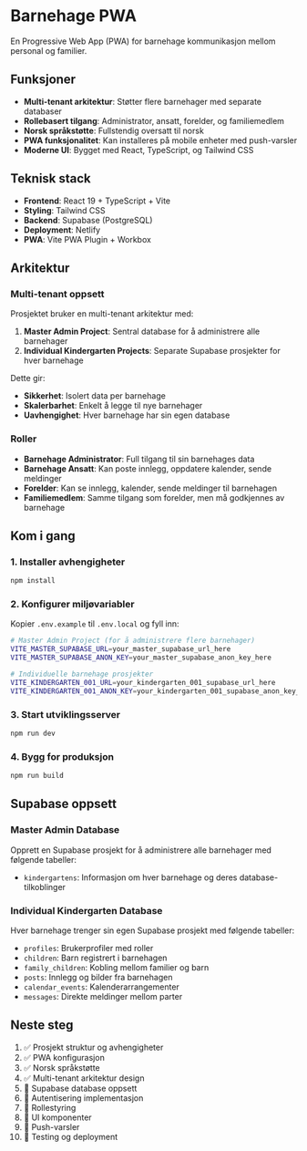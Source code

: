 # Barnehage PWA

En Progressive Web App (PWA) for barnehage kommunikasjon mellom personal og familier.

## Funksjoner

- **Multi-tenant arkitektur**: Støtter flere barnehager med separate databaser
- **Rollebasert tilgang**: Administrator, ansatt, forelder, og familiemedlem
- **Norsk språkstøtte**: Fullstendig oversatt til norsk
- **PWA funksjonalitet**: Kan installeres på mobile enheter med push-varsler
- **Moderne UI**: Bygget med React, TypeScript, og Tailwind CSS

## Teknisk stack

- **Frontend**: React 19 + TypeScript + Vite
- **Styling**: Tailwind CSS
- **Backend**: Supabase (PostgreSQL)
- **Deployment**: Netlify
- **PWA**: Vite PWA Plugin + Workbox

## Arkitektur

### Multi-tenant oppsett

Prosjektet bruker en multi-tenant arkitektur med:

1. **Master Admin Project**: Sentral database for å administrere alle barnehager
2. **Individual Kindergarten Projects**: Separate Supabase prosjekter for hver barnehage

Dette gir:
- **Sikkerhet**: Isolert data per barnehage
- **Skalerbarhet**: Enkelt å legge til nye barnehager
- **Uavhengighet**: Hver barnehage har sin egen database

### Roller

- **Barnehage Administrator**: Full tilgang til sin barnehages data
- **Barnehage Ansatt**: Kan poste innlegg, oppdatere kalender, sende meldinger
- **Forelder**: Kan se innlegg, kalender, sende meldinger til barnehagen
- **Familiemedlem**: Samme tilgang som forelder, men må godkjennes av barnehage

## Kom i gang

### 1. Installer avhengigheter

```bash
npm install
```

### 2. Konfigurer miljøvariabler

Kopier `.env.example` til `.env.local` og fyll inn:

```bash
# Master Admin Project (for å administrere flere barnehager)
VITE_MASTER_SUPABASE_URL=your_master_supabase_url_here
VITE_MASTER_SUPABASE_ANON_KEY=your_master_supabase_anon_key_here

# Individuelle barnehage prosjekter
VITE_KINDERGARTEN_001_URL=your_kindergarten_001_supabase_url_here
VITE_KINDERGARTEN_001_ANON_KEY=your_kindergarten_001_supabase_anon_key_here
```

### 3. Start utviklingsserver

```bash
npm run dev
```

### 4. Bygg for produksjon

```bash
npm run build
```

## Supabase oppsett

### Master Admin Database

Opprett en Supabase prosjekt for å administrere alle barnehager med følgende tabeller:

- `kindergartens`: Informasjon om hver barnehage og deres database-tilkoblinger

### Individual Kindergarten Database

Hver barnehage trenger sin egen Supabase prosjekt med følgende tabeller:

- `profiles`: Brukerprofiler med roller
- `children`: Barn registrert i barnehagen
- `family_children`: Kobling mellom familier og barn
- `posts`: Innlegg og bilder fra barnehagen
- `calendar_events`: Kalenderarrangementer
- `messages`: Direkte meldinger mellom parter

## Neste steg

1. ✅ Prosjekt struktur og avhengigheter
2. ✅ PWA konfigurasjon
3. ✅ Norsk språkstøtte
4. ✅ Multi-tenant arkitektur design
5. 🔄 Supabase database oppsett
6. 🔄 Autentisering implementasjon
7. 🔄 Rollestyring
8. 🔄 UI komponenter
9. 🔄 Push-varsler
10. 🔄 Testing og deployment